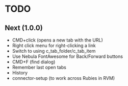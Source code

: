 # TODO

## Next (1.0.0)

- CMD+click (opens a new tab with the URL)
- Right click menu for right-clicking a link
- Switch to using c_tab_folder/c_tab_item
- Use Nebula FontAwesome for Back/Forward buttons
- CMD+F (find dialog)
- Remember last open tabs
- History
- connector-setup (to work across Rubies in RVM)
